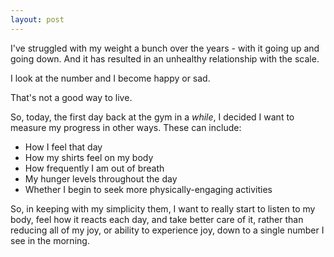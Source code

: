 ```yaml
---
layout: post
---
```


I've struggled with my weight a bunch over the years - with it going up and going down. And it has resulted in an unhealthy relationship with the scale. 

I look at the number and I become happy or sad. 

That's not a good way to live. 

So, today, the first day back at the gym in a _while_, I decided I want to measure my progress in other ways. These can include:
* How I feel that day
* How my shirts feel on my body
* How frequently I am out of breath
* My hunger levels throughout the day
* Whether I begin to seek more physically-engaging activities

So, in keeping with my simplicity them, I want to really start to listen to my body, feel how it reacts each day, and take better care of it, rather than reducing all of my joy, or ability to experience joy, down to a single number I see in the morning. 
